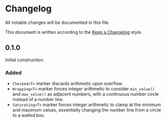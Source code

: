 # Changelog <!-- omit in toc -->

All notable changes will be documented in this file.

This document is written according to the [Keep a Changelog][kac] style.

[kac]: //keepachangelog.org

## 0.1.0

Initial construction.

### Added

- `Checked<T>` marker discards arithmetic upon overflow.
- `Wrapping<T>` marker forces integer arithmetic to consider `min_value()` and
  `max_value()` as adjacent numbers, with a continuous number circle instead of
  a number line.
- `Saturating<T>` marker forces integer arithmetic to clamp at the minimum and
  maximum values, essentially changing the number line from a circle to a walled
  box.
